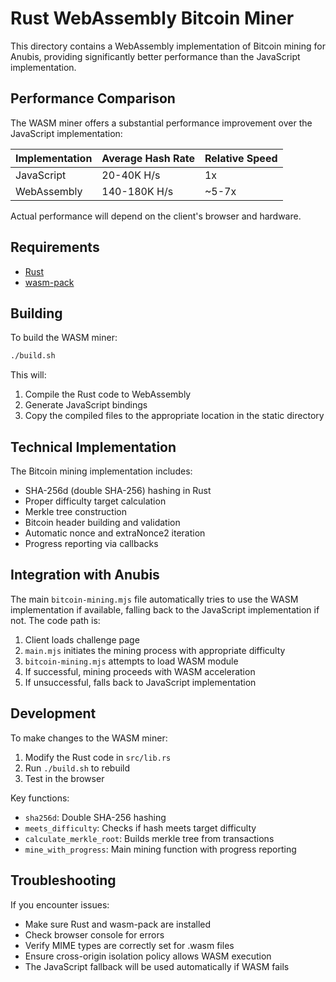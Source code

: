# Rust WebAssembly Bitcoin Miner

This directory contains a WebAssembly implementation of Bitcoin mining for Anubis, providing significantly better performance than the JavaScript implementation.

## Performance Comparison

The WASM miner offers a substantial performance improvement over the JavaScript implementation:

| Implementation | Average Hash Rate | Relative Speed |
|----------------|------------------|----------------|
| JavaScript     | 20-40K H/s       | 1x             |
| WebAssembly    | 140-180K H/s     | ~5-7x          |

Actual performance will depend on the client's browser and hardware.

## Requirements

- [Rust](https://www.rust-lang.org/tools/install)
- [wasm-pack](https://rustwasm.github.io/wasm-pack/installer/)

## Building

To build the WASM miner:

```bash
./build.sh
```

This will:
1. Compile the Rust code to WebAssembly
2. Generate JavaScript bindings
3. Copy the compiled files to the appropriate location in the static directory

## Technical Implementation

The Bitcoin mining implementation includes:

- SHA-256d (double SHA-256) hashing in Rust
- Proper difficulty target calculation
- Merkle tree construction
- Bitcoin header building and validation
- Automatic nonce and extraNonce2 iteration
- Progress reporting via callbacks

## Integration with Anubis

The main `bitcoin-mining.mjs` file automatically tries to use the WASM implementation if available, falling back to the JavaScript implementation if not. The code path is:

1. Client loads challenge page
2. `main.mjs` initiates the mining process with appropriate difficulty
3. `bitcoin-mining.mjs` attempts to load WASM module
4. If successful, mining proceeds with WASM acceleration
5. If unsuccessful, falls back to JavaScript implementation

## Development

To make changes to the WASM miner:

1. Modify the Rust code in `src/lib.rs`
2. Run `./build.sh` to rebuild
3. Test in the browser

Key functions:
- `sha256d`: Double SHA-256 hashing
- `meets_difficulty`: Checks if hash meets target difficulty
- `calculate_merkle_root`: Builds merkle tree from transactions
- `mine_with_progress`: Main mining function with progress reporting

## Troubleshooting

If you encounter issues:

- Make sure Rust and wasm-pack are installed
- Check browser console for errors
- Verify MIME types are correctly set for .wasm files
- Ensure cross-origin isolation policy allows WASM execution
- The JavaScript fallback will be used automatically if WASM fails 
